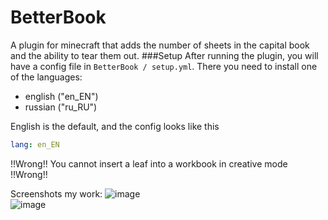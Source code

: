 # BetterBook
A plugin for minecraft that adds the number of sheets in the capital book and the ability to tear them out.
###Setup
After running the plugin, you will have a config file in `BetterBook / setup.yml`. There you need to install one of the languages:  
- english ("en_EN")
- russian ("ru_RU")

English is the default, and the config looks like this
```yaml
lang: en_EN
```
  
!!Wrong!! You cannot insert a leaf into a workbook in creative mode !!Wrong!!    
  
Screenshots my work:
![image](https://user-images.githubusercontent.com/55106456/119278348-fc241600-bc24-11eb-815f-881a82ddf8ee.png)  
![image](https://user-images.githubusercontent.com/55106456/119278357-034b2400-bc25-11eb-8089-176c013169e2.png)  

